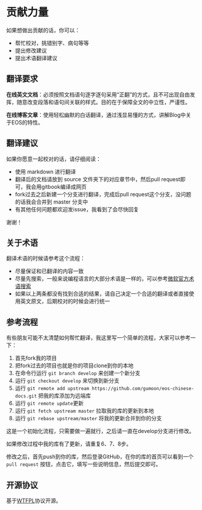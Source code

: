# 贡献力量

如果想做出贡献的话，你可以：

- 帮忙校对，挑错别字、病句等等
- 提出修改建议
- 提出术语翻译建议

## 翻译要求

**在线英文文档**：必须按照文档语句逐字逐句采用“正翻”的方式，且不可出现自由发挥，随意改变段落和语句间关联的样式。目的在于保障全文的中立性，严谨性。

**在线博客文章**：使用轻松幽默的白话翻译，通过浅显易懂的方式，讲解Blog中关于EOS的特性。

## 翻译建议

如果你愿意一起校对的话，请仔细阅读：

- 使用 markdown 进行翻译
- 翻译后的文档请放到 source 文件夹下的对应章节中，然后pull request即可，我会用gitbook编译成网页
- fork过去之后新建一个分支进行翻译，完成后pull request这个分支，没问题的话我会合并到 master 分支中
- 有其他任何问题都欢迎发issue，我看到了会尽快回复

谢谢！

## 关于术语

翻译术语的时候请参考这个流程：

- 尽量保证和已翻译的内容一致
- 尽量先搜索，一般来说编程语言的大部分术语是一样的，可以参考[微软官方术语搜索](http://www.microsoft.com/Language/zh-cn/Search.aspx)
- 如果以上两条都没有找到合适的结果，请自己决定一个合适的翻译或者直接使用英文原文，后期校对的时候会进行统一

## 参考流程

有些朋友可能不太清楚如何帮忙翻译，我这里写一个简单的流程，大家可以参考一下：

1. 首先fork我的项目
2. 把fork过去的项目也就是你的项目clone到你的本地
3. 在命令行运行 `git branch develop` 来创建一个新分支
4. 运行 `git checkout develop` 来切换到新分支
5. 运行 `git remote add upstream https://github.com/gumoon/eos-chinese-docs.git` 把我的库添加为远端库
6. 运行 `git remote update`更新
7. 运行 `git fetch upstream master` 拉取我的库的更新到本地
8. 运行 `git rebase upstream/master` 将我的更新合并到你的分支

这是一个初始化流程，只需要做一遍就行，之后请一直在develop分支进行修改。

如果修改过程中我的库有了更新，请重复6、7、8步。

修改之后，首先push到你的库，然后登录GitHub，在你的库的首页可以看到一个 `pull request` 按钮，点击它，填写一些说明信息，然后提交即可。


## 开源协议
基于[WTFPL](http://en.wikipedia.org/wiki/WTFPL)协议开源。


